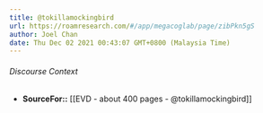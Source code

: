 ```yaml
---
title: @tokillamockingbird
url: https://roamresearch.com/#/app/megacoglab/page/zibPkn5gS
author: Joel Chan
date: Thu Dec 02 2021 00:43:07 GMT+0800 (Malaysia Time)
---
```




###### Discourse Context

- **SourceFor::** [[EVD - about 400 pages - @tokillamockingbird]]
